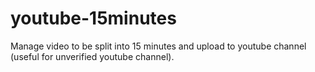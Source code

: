 # youtube-15minutes
 Manage video to be split into 15 minutes and upload to youtube channel (useful for unverified youtube channel).
